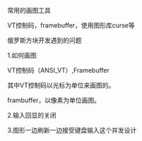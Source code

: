 常用的画图工具

VT控制码，framebuffer，使用图形库curse等

俄罗斯方块开发遇到的问题

1.如何画图

VT控制码（ANSI_VT）,Framebuffer

其中VT控制码以光标为单位来画图的。

frambuffer，以像素为单位画图。 

2.输入回显的关闭

3.图形一边刷新一边接受键盘输入这个并发设计